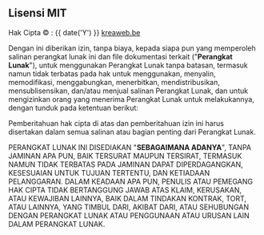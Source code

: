 ## Lisensi MIT

Hak Cipta &copy; : {{ date('Y') }} <a href="https://www.kreaweb.be" target="_blank">kreaweb.be</a>

Dengan ini diberikan izin, tanpa biaya, kepada siapa pun yang memperoleh salinan
perangkat lunak ini dan file dokumentasi terkait ("<b>Perangkat Lunak</b>"), untuk menggunakan
Perangkat Lunak tanpa batasan, termasuk namun tidak terbatas pada hak
untuk menggunakan, menyalin, memodifikasi, menggabungkan, menerbitkan, mendistribusikan, mensublisensikan, dan/atau menjual
salinan Perangkat Lunak, dan untuk mengizinkan orang yang menerima Perangkat Lunak
untuk melakukannya, dengan tunduk pada ketentuan berikut:

Pemberitahuan hak cipta di atas dan pemberitahuan izin ini harus disertakan dalam semua
salinan atau bagian penting dari Perangkat Lunak.

PERANGKAT LUNAK INI DISEDIAKAN "<b>SEBAGAIMANA ADANYA</b>", TANPA JAMINAN APA PUN, BAIK TERSURAT MAUPUN
TERSIRAT, TERMASUK NAMUN TIDAK TERBATAS PADA JAMINAN DAPAT DIPERDAGANGKAN,
KESESUAIAN UNTUK TUJUAN TERTENTU, DAN KETIADAAN PELANGGARAN. DALAM KEADAAN APA PUN,
PENULIS ATAU PEMEGANG HAK CIPTA TIDAK BERTANGGUNG JAWAB ATAS KLAIM, KERUSAKAN, ATAU
KEWAJIBAN LAINNYA, BAIK DALAM TINDAKAN KONTRAK, TORT, ATAU LAINNYA, YANG TIMBUL
DARI, AKIBAT DARI, ATAU SEHUBUNGAN DENGAN PERANGKAT LUNAK ATAU PENGGUNAAN ATAU URUSAN LAIN DALAM
PERANGKAT LUNAK.